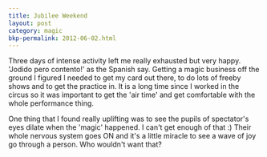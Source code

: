 ```yaml
---
title: Jubilee Weekend
layout: post
category: magic
bkp-permalink: 2012-06-02.html
---
```



Three days of intense activity left me really exhausted but very happy. 'Jodido pero contento!' as the Spanish say. Getting a magic business off the ground I figured I needed to get my card out there, to do lots of freeby shows and to get the practice in. It is a long time since I worked in the circus so it was important to get the 'air time' and get comfortable with the whole performance thing.  

One thing that I found really uplifting was to see the pupils of spectator's eyes dilate when the 'magic' happened. I can't get enough of that :) Their whole nervous system goes ON and it's a little miracle to see a wave of joy go through a person. Who wouldn't want that?  
